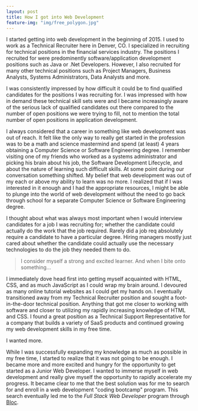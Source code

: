 ```yaml
---
layout: post
title: How I got into Web Development
feature-img: "img/free_polygon.jpg"
---
```


I started getting into web development in the beginning of 2015. I used to work as a Technical Recruiter here in Denver, CO. I specialized in recruiting for technical positions in the financial services industry. The positions I recruited for were predominently software/application development positions such as Java or .Net Developers. However, I also recruited for many other technical positions such as Project Managers, Business Analysts, Systems Administrators, Data Analysts and more.

I was consistently impressed by how difficult it could be to find qualified candidates for the positions I was recruiting for. I was impressed with how in demand these technical skill sets were and I became increasingly aware of the serious lack of qualified candidates out there compared to the number of open positions we were trying to fill, not to mention the total number of open positions in application development.

I always considered that a career in something like web development was out of reach. It felt like the only way to really get started in the profession was to be a math and science mastermind and spend (at least) 4 years obtaining a Computer Science or Software Engineering degree. I remember visiting one of my friends who worked as a systems administrator and picking his brain about his job, the Software Development Lifecycle, and about the nature of learning such difficult skills. At some point during our conversation something shifted. My belief that web development was out of my each or above my ability to learn was no more. I realized that if I was interested in it enough and I had the appropriate resources, I might be able to plunge into the world of web development without the need to go back through school for a separate Computer Science or Software Engineering degree.

I thought about what was always most important when I would interview candidates for a job I was recruiting for; whether the candidate could actually do the work that the job required. Rarely did a job req absolutely require a candidate to have a particular degree. Hiring managers mostly just cared about whether the candidate could actually use the necessary technologies to do the job they needed them to do.

> I consider myself a strong and excited learner. And when I bite onto something...

I immediately dove head first into getting myself acquainted with HTML, CSS, and as much JavaScript as I could wrap my brain around. I devoured as many online tutorial websites as I could get my hands on. I eventually transitioned away from my Technical Recruiter position and sought a foot-in-the-door technical position. Anything that got me closer to working with software and closer to utilizing my rapidly increasing knowledge of HTML and CSS. I found a great position as a Technical Support Representative for a company that builds a variety of SaaS products and continued growing my web development skills in my free time.

I wanted more.

While I was successfully expanding my knowledge as much as possible in my free time, I started to realize that it was not going to be enough. I became more and more excited and hungry for the opportunity to get started as a Junior Web Developer. I wanted to immerse myself in web development and really give myself the opportunity to rapidly accelerate my progress. It became clear to me that the best solution was for me to search for and enroll in a web development "coding bootcamp" program. This search eventually led me to the *Full Stack Web Developer* program through <a href="https://bloc.io" target="_blank">Bloc</a>.
